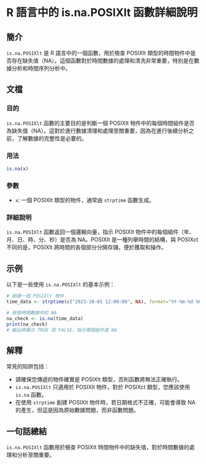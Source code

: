<!--
Meta Description: # R 語言中的 is.na.POSIXlt 函數詳細說明 ## 簡介 `is.na.POSIXlt` 是 R 語言中的一個函數，用於檢查 POSIXlt 類型的時間物件中是否存在缺失值（NA）。這個函數對於時間數據的處理和清洗非常重要，特別是在數據分析和時間序列分析中。 ## 文檔 ### 目的 ...
Meta Keywords: posixlt, strptime, posixct, time_data, na_check
-->

# R 語言中的 is.na.POSIXlt 函數詳細說明

## 簡介
`is.na.POSIXlt` 是 R 語言中的一個函數，用於檢查 POSIXlt 類型的時間物件中是否存在缺失值（NA）。這個函數對於時間數據的處理和清洗非常重要，特別是在數據分析和時間序列分析中。

## 文檔
### 目的
`is.na.POSIXlt` 函數的主要目的是判斷一個 POSIXlt 物件中的每個時間組件是否為缺失值（NA）。這對於進行數據清理和處理至關重要，因為在進行後續分析之前，了解數據的完整性是必要的。

### 用法
```R
is.na(x)
```

### 參數
- `x`: 一個 POSIXlt 類型的物件，通常由 `strptime` 函數生成。

### 詳細說明
`is.na.POSIXlt` 函數返回一個邏輯向量，指示 POSIXlt 物件中的每個組件（年、月、日、時、分、秒）是否為 NA。POSIXlt 是一種列舉時間的結構，與 POSIXct 不同的是，POSIXlt 將時間的各個部分分開存儲，便於獲取和操作。

## 示例
以下是一些使用 `is.na.POSIXlt` 的基本示例：

```R
# 創建一個 POSIXlt 物件
time_data <- strptime(c("2023-10-01 12:00:00", NA), format="%Y-%m-%d %H:%M:%S")

# 檢查時間數據中的 NA
na_check <- is.na(time_data)
print(na_check)
# 輸出將顯示 TRUE 和 FALSE，指示哪個組件是 NA
```

## 解釋
常見的陷阱包括：
- 請確保您傳遞的物件確實是 POSIXlt 類型，否則函數將無法正確執行。
- `is.na.POSIXlt` 只適用於 POSIXlt 物件，對於 POSIXct 類型，您應該使用 `is.na` 函數。
- 在使用 `strptime` 創建 POSIXlt 物件時，若日期格式不正確，可能會導致 NA 的產生，但這是因為原始數據問題，而非函數問題。

## 一句話總結
`is.na.POSIXlt` 函數用於檢查 POSIXlt 時間物件中的缺失值，對於時間數據的處理和分析至關重要。